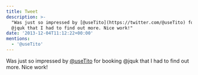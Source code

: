 ```yaml
---
title: Tweet
description: >-
  "Was just so impressed by [@useTito](https://twitter.com/@useTito) for booking
  @jquk that I had to find out more. Nice work!"
date: '2013-12-04T11:12:22+00:00'
mentions:
  - '@useTito'
---
```

Was just so impressed by [@useTito](https://twitter.com/@useTito) for booking @jquk that I had to find out more. Nice work!

